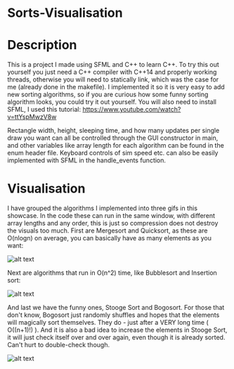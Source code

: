 # Sorts-Visualisation

# Description
This is a project I made using SFML and C++ to learn C++. To try this out yourself you just need a C++ compiler
with C++14 and properly working threads, otherwise you will need to statically link,
which was the case for me (already done in the makefile).
I implemented it so it is very easy to add new sorting algorithms, so if you are curious how some funny sorting
algorithm looks, you could try it out yourself. You will also need to install SFML, I used this tutorial:
https://www.youtube.com/watch?v=ttYspMwzV8w

Rectangle width, height, sleeping time, and how many updates per single draw you want can all be controlled through the GUI constructor in main,
and other variables like array length for each algorithm can be found in the enum header file.
Keyboard controls of sim speed etc. can also be easily implemented with SFML in the handle_events function.


# Visualisation
I have grouped the algorithms I implemented into three gifs in this showcase.
In the code these can run in the same window, with different array lengths and any order,
this is just so compression does not destroy the visuals too much.
First are Mergesort and Quicksort, as these are O(nlogn) on average, you can basically have as many elements as you want:

![alt text][gif2]

Next are algorithms that run in O(n^2) time, like Bubblesort and Insertion sort:

![alt text][gif1]

And last we have the funny ones, Stooge Sort and Bogosort. For those that don't know, Bogosort just randomly shuffles and hopes
that the elements will magically sort themselves. They do - just after a VERY long time ( O((n+1)!) ). And it is also a bad idea to increase
the elements in Stooge Sort, it will just check itself over and over again, even though it is already sorted. Can't hurt to double-check though.

![alt text][gif3]




[gif1]: https://github.com/EduardR02/Sorts-Visualisation/blob/main/gifs/all_n_squared_Trim.gif
[gif2]: https://github.com/EduardR02/Sorts-Visualisation/blob/main/gifs/merge_and_quicksort_Trim.gif
[gif3]: https://github.com/EduardR02/Sorts-Visualisation/blob/main/gifs/stooge_and_bogo_Trim.gif
